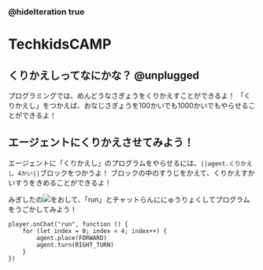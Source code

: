 ### @hideIteration true
# TechkidsCAMP

## くりかえしってなにかな？ @unplugged

プログラミングでは、めんどうなさぎょうをくりかえすことができるよ！
「くりかえし」をつかえば、おなじさぎょうを100かいでも1000かいでもやらせることができるよ！

## エージェントにくりかえさせてみよう！

エージェントに「くりかえし」のプログラムをやらせるには、``||agent.くりかえし 4かい||``ブロックをつかうよ！
ブロックの中のすうじをかえて、くりかえすかいすうをきめることができるよ！

みぎしたの![](https://raw.githubusercontent.com/camp-minecraft/TechkidsCampTutorial/master/images/playbutton.png)をおして、「run」とチャットらんににゅうりょくしてプログラムをうごかしてみよう！

```template
player.onChat("run", function () {
    for (let index = 0; index < 4; index++) {
        agent.place(FORWARD)
        agent.turn(RIGHT_TURN)
    }
})

```